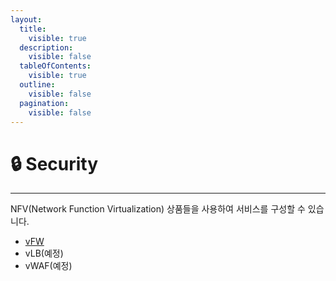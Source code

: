 ```yaml
---
layout:
  title:
    visible: true
  description:
    visible: false
  tableOfContents:
    visible: true
  outline:
    visible: false
  pagination:
    visible: false
---
```


# 🔒 Security

***

NFV(Network Function Virtualization) 상품들을 사용하여 서비스를 구성할 수 있습니다.

* [vFW](../nfv/firewall.md)
* vLB(예정)
* vWAF(예정)
